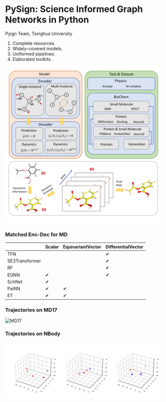 # PySign: Science Informed Graph Networks in Python

Pyign Team,  Tsinghua University

1. Complete resources.
2. Widely-covered models.
3. Uniformed pipelines.
4. Elaborated toolkits.

![Design](assets/pysign.png "Design")

### Matched Enc-Dec for MD

|                | Scalar   | EquivariantVector | DifferentialVector |
| -------------- | -------- | ----------------- | ------------------ |
| TFN            |          |                   | &#10004;           |
| SE3Transformer |          |                   | &#10004;           |
| RF             |          |                   | &#10004;           |
| EGNN           | &#10004; |                   | &#10004;           |
| SchNet         | &#10004; |                   |                    |
| PaiNN          | &#10004; | &#10004;          |                    |
| ET             | &#10004; | &#10004;          |                    |

### Trajectories on MD17

![MD17](assets/md17_dynamics.gif "MD17")


### Trajectories on NBody

![NBody](assets/nbody.gif "NBody")